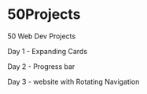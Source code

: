 # 50Projects
50 Web Dev Projects 

Day 1 -  Expanding Cards

Day 2 - Progress bar

Day 3 - website with Rotating Navigation   